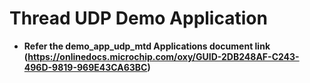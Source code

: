 # Thread UDP Demo Application

-   **Refer the demo_app_udp_mtd Applications document link (https://onlinedocs.microchip.com/oxy/GUID-2DB248AF-C243-496D-9819-969E43CA63BC)**